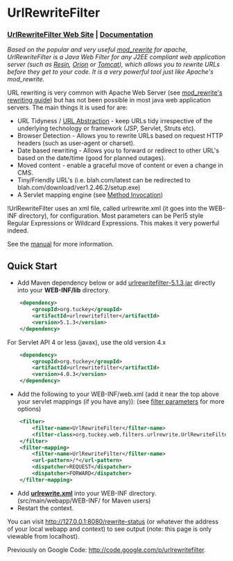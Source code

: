 
# UrlRewriteFilter

### [UrlRewriteFilter Web Site](http://www.tuckey.org/urlrewrite/) | [Documentation](https://tuckey.org/urlrewrite/manual/4.0/index.html)


*Based on the popular and very useful [mod_rewrite](http://httpd.apache.org/docs-2.0/mod/mod_rewrite.html) for apache, UrlRewriteFilter is a Java Web Filter for any J2EE compliant web application server (such as [Resin](http://caucho.com), [Orion](http://www.orionserver.com/) or [Tomcat](http://tomcat.apache.org/)), which allows you to rewrite URLs before they get to your code. It is a very powerful tool just like Apache's mod_rewrite.*

URL rewriting is very common with Apache Web Server (see [mod_rewrite's rewriting guide](http://httpd.apache.org/docs-2.0/misc/rewriteguide.html)) but has not been possible in most java web application servers. The main things it is used for are:

  * URL Tidyness / [URL Abstraction](https://tuckey.org/urlrewrite/manual/4.0/guide.html#urlabs) - keep URLs tidy irrespective of the underlying technology or framework (JSP, Servlet, Struts etc).
  * Browser Detection - Allows you to rewrite URLs based on request HTTP headers (such as user-agent or charset).
  * Date based rewriting - Allows you to forward or redirect to other URL's based on the date/time (good for planned outages).
  * Moved content - enable a graceful move of content or even a change in CMS.
  * Tiny/Friendly URL's (i.e. blah.com/latest can be redirected to blah.com/download/ver1.2.46.2/setup.exe)
  * A Servlet mapping engine (see [Method Invocation](https://tuckey.org/urlrewrite/manual/4.0/guide.html#method))


!UrlRewriteFilter uses an xml file, called urlrewrite.xml (it goes into the WEB-INF directory), for configuration.  Most parameters can be Perl5 style Regular Expressions or Wildcard Expressions. This makes it very powerful indeed.

See the [manual](https://tuckey.org/urlrewrite/manual/4.0/index.html) for more information.


## Quick Start

  * Add Maven dependency below or add <a href="http://central.maven.org/maven2/org/tuckey/urlrewritefilter/5.1.3/urlrewritefilter-5.1.3.jar">urlrewritefilter-5.1.3.jar</a> directly into your <b>WEB-INF/lib</b> directory.
```xml
    <dependency>
        <groupId>org.tuckey</groupId>
        <artifactId>urlrewritefilter</artifactId>
        <version>5.1.3</version>
    </dependency>
```

For Servlet API 4 or less (javax), use the old version 4.x
```xml
    <dependency>
        <groupId>org.tuckey</groupId>
        <artifactId>urlrewritefilter</artifactId>
        <version>4.0.3</version>
    </dependency>
```
  * Add the following to your WEB-INF/web.xml (add it near the top above your servlet mappings (if you have any)): (see <a href="https://tuckey.org/urlrewrite/manual/4.0/index.html#filterparams">filter parameters</a> for more options)
```xml
    <filter>
        <filter-name>UrlRewriteFilter</filter-name>
        <filter-class>org.tuckey.web.filters.urlrewrite.UrlRewriteFilter</filter-class>
    </filter>
    <filter-mapping>
        <filter-name>UrlRewriteFilter</filter-name>
        <url-pattern>/*</url-pattern>
        <dispatcher>REQUEST</dispatcher>
        <dispatcher>FORWARD</dispatcher>
    </filter-mapping>
```
  * Add <b><a href="https://tuckey.org/urlrewrite/manual/4.0/urlrewrite.xml">urlrewrite.xml</a></b> into your WEB-INF directory. (src/main/webapp/WEB-INF/ for Maven users)
  * Restart the context.

You can visit http://127.0.0.1:8080/rewrite-status (or whatever the address of your local webapp and context) to see output (note: this page is only viewable from localhost).

Previously on Google Code: http://code.google.com/p/urlrewritefilter.
